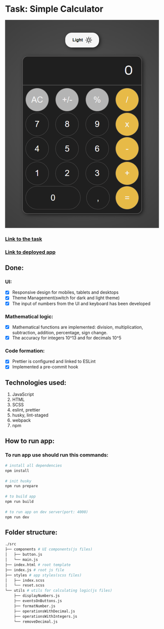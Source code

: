 # Task: Simple Calculator

![Screenshot](./docs/screenshot.png)

### [Link to the task](./docs/task.pdf)

### [Link to deployed app]()

## Done:

### UI:

- [x] Responsive design for mobiles, tablets and desktops
- [x] Theme Management(switch for dark and light theme)
- [x] The input of numbers from the UI and keyboard has been developed

### Mathematical logic:

- [x] Mathematical functions are implemented: division, multiplication, subtraction, addition, percentage, sign change.
- [x] The accuracy for integers 10^13 and for decimals 10^5

### Code formation:

- [x] Prettier is configured and linked to ESLint
- [x] Implemented a pre-commit hook

## Technologies used:

1. JavaScript
1. HTML
1. SCSS
1. eslint, prettier
1. husky, lint-staged
1. webpack
1. npm

## How to run app:

### To run app use should run this commands:

```bash
# install all dependencies
npm install

# init husky
npm run prepare

# to build app
npm run build

# to run app on dev server(port: 4000)
npm run dev
```

## Folder structure:

```bash
./src
├── components # UI components(js files)
│   ├── button.js
│   └── main.js
├── index.html # root template
├── index.js # root js file
├── styles # app styles(scss files)
│   ├── index.scss
│   └── reset.scss
└── utils # utils for calculating logic(js files)
    ├── displayNumbers.js
    ├── eventsOnButtons.js
    ├── formatNumber.js
    ├── operationsWithDecimal.js
    ├── operationsWithIntegers.js
    └── removeDecimal.js
```
